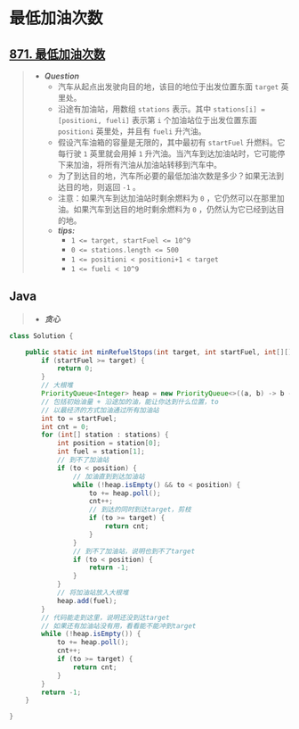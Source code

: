 # 最低加油次数

## [871. 最低加油次数](https://leetcode.cn/problems/minimum-number-of-refueling-stops/)

> - ***Question***
>   - 汽车从起点出发驶向目的地，该目的地位于出发位置东面 `target` 英里处。
>   - 沿途有加油站，用数组 `stations` 表示。其中 `stations[i] = [positioni, fueli]` 表示第 `i` 个加油站位于出发位置东面 `positioni` 英里处，并且有 `fueli` 升汽油。
>   - 假设汽车油箱的容量是无限的，其中最初有 `startFuel` 升燃料。它每行驶 `1` 英里就会用掉 `1` 升汽油。当汽车到达加油站时，它可能停下来加油，将所有汽油从加油站转移到汽车中。
>   - 为了到达目的地，汽车所必要的最低加油次数是多少？如果无法到达目的地，则返回 `-1` 。
>   - 注意：如果汽车到达加油站时剩余燃料为 `0` ，它仍然可以在那里加油。如果汽车到达目的地时剩余燃料为 `0` ，仍然认为它已经到达目的地。
>   - ***tips:***
>     - `1 <= target, startFuel <= 10^9`
>     - `0 <= stations.length <= 500`
>     - `1 <= positioni < positioni+1 < target`
>     - `1 <= fueli < 10^9`

## Java

> - ***贪心***

```java
class Solution {

    public static int minRefuelStops(int target, int startFuel, int[][] stations) {
        if (startFuel >= target) {
            return 0;
        }
        // 大根堆
        PriorityQueue<Integer> heap = new PriorityQueue<>((a, b) -> b - a);
        // 包括初始油量 + 沿途加的油，能让你达到什么位置，to
        // 以最经济的方式加油通过所有加油站
        int to = startFuel;
        int cnt = 0;
        for (int[] station : stations) {
            int position = station[0];
            int fuel = station[1];
            // 到不了加油站
            if (to < position) {
                // 加油直到到达加油站
                while (!heap.isEmpty() && to < position) {
                    to += heap.poll();
                    cnt++;
                    // 到达的同时到达target，剪枝
                    if (to >= target) {
                        return cnt;
                    }
                }
                // 到不了加油站，说明也到不了target
                if (to < position) {
                    return -1;
                }
            }
            // 将加油站放入大根堆
            heap.add(fuel);
        }
        // 代码能走到这里，说明还没到达target
        // 如果还有加油站没有用，看看能不能冲到target
        while (!heap.isEmpty()) {
            to += heap.poll();
            cnt++;
            if (to >= target) {
                return cnt;
            }
        }
        return -1;
    }

}
```
